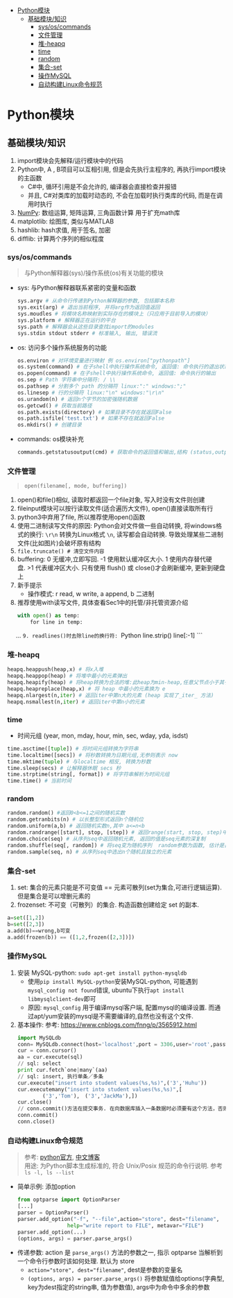 <!-- TOC -->

- [Python模块](#python模块)
    - [基础模块/知识](#基础模块知识)
        - [sys/os/commands](#sysoscommands)
        - [文件管理](#文件管理)
        - [堆-heapq](#堆-heapq)
        - [time](#time)
        - [random](#random)
        - [集合-set](#集合-set)
        - [操作MySQL](#操作mysql)
        - [自动构建Linux命令规范](#自动构建linux命令规范)

<!-- /TOC -->

# Python模块

## 基础模块/知识
1. import模块会先解释/运行模块中的代码
1. Python中, A ,  B项目可以互相引用, 但是会先执行主程序的, 再执行import模块的主函数
    - C#中, 循环引用是不会允许的, 编译器会直接检查并报错
    - 并且, C#对类库的加载时动态的, 不会在加载时执行类库的代码, 而是在调用时执行
3. [NumPy](https://zh.wikipedia.org/wiki/NumPy): 数组运算, 矩阵运算, 三角函数计算 用于扩充math库
4. matplotlib: 绘图库, 类似与MATLAB
4. hashlib: hash求值, 用于签名, 加密
5. difflib: 计算两个序列的相似程度

### sys/os/commands
> 与Python解释器(sys)/操作系统(os)有关功能的模块

- sys: 与Python解释器联系紧密的变量和函数
    ```Python
    sys.argv # 从命令行传递到Python解释器的参数, 包括脚本名称
    sys.exit(arg) # 退出当前程序, 并将arg作为返回值返回
    sys.moudles # 将模块名称映射到实际存在的模块上（只应用于目前导入的模块）
    sys.platform # 解释器正在运行的平台
    sys.path # 解释器会从这些目录查找import的modules
    sys.stdin stdout stderr # 标准输入, 输出, 错误流
    ```
- os: 访问多个操作系统服务的功能
    ```Python
    os.environ # 对环境变量进行映射 例 os.environ["pythonpath"]
    os.system(command) # 在子shell中执行操作系统命令, 返回值: 命令执行的退出状态码
    os.popen(command) # 在子shell中执行操作系统命令, 返回值: 命令执行的输出
    os.sep # Path 字符串中分隔符: / \\
    os.pathsep # 分割多个 path 的分隔符 linux:":" windows:";"
    os.linesep # 行的分隔符 linux:"\n" windows:"\r\n"
    os.urandom(n) # 返回n个字节的加密强随机数据
    os.getcwd() # 获取当前路径
    os.path.exists(directory) # 如果目录不存在就返回False
    os.path.isfile('test.txt') # 如果不存在就返回False
    os.mkdirs() # 创建目录
    ```
- commands: os模块补充
    ```Python
    commands.getstatusoutput(cmd) # 获取命令的返回值和输出,结构 (status,output)
    ```

### 文件管理
> `open(filename[, mode, buffering])`

1. open()和file()相似, 读取时都返回一个file对象, 写入时没有文件则创建
1. fileinput模块可以按行读取文件(适合遍历大文件), open()直接读取所有行
1. python3中弃用了file, 所以推荐使用open()函数
2. 使用二进制读写文件的原因: Python会对文件做一些自动转换, 将windows格式的换行: `\r\n` 转换为Linux格式 `\n`, 读写都会自动转换. 导致处理某些二进制文件(比如图片)会破坏原有结构
2. `file.truncate() # 清空文件内容`
2. buffering: 0 无缓冲,立即写回. -1 使用默认缓冲区大小. 1 使用内存替代硬盘. >1 代表缓冲区大小. 只有使用 flush() 或 close()才会刷新缓冲, 更新到硬盘上
9. 新手提示
    - 操作模式: r read, w write, a append, b 二进制
9. 推荐使用with读写文件, 具体查看Sec1中的托管/非托管资源介绍
    ```Python
    with open() as temp:
        for line in temp:
            ...
    ```
9. readlines()时去除line的换行符: 
    ```Python
    line.strip()
    line[:-1]
    ```
### 堆-heapq
```Python
heapq.heappush(heap,x) # 将x入堆
heapq.heappop(heap) # 将堆中最小的元素弹出
heapq.heapify(heap) # 将heap转换为合法的堆:此heap为min-heap,任意父节点小于其子节点,即 x[i] < (x[2i] | x[2i]+1)
heapq.heapreplace(heap,x) # 将 heap 中最小的元素换为 e
heapq.nlargest(n,iter) # 返回iter中第n大的元素 (heap 实现了_iter_ 方法)
heapq.nsmallest(n,iter) # 返回iter中第n小的元素
```

### time
- 时间元组 (year, mon, mday, hour, min, sec, wday, yda, isdst)
```Python
time.asctime([tuple]) # 将时间元组转换为字符串
time.localtime([secs]) # 将秒数转换为日期元组,无参则表示 now
time.mktime(tuple) # 与localtime 相反, 转换为秒数
time.sleep(secs) # 让解释器休眠 secs 秒
time.strptime(string[, format]) # 将字符串解析为时间元组
time.time() # 当前时间
```

### random
```Python
random.random() #返回0<b<=1之间的随机实数
random.getranbits(n) # 以长整型形式返回n个随机位
random.uniform(a,b) # 返回随机实数n,其中 a<=n<b
random.randrange([start], stop, [step]) # 返回range(start, stop, step)中的随机数
random.choice(seq) # 从序列seq中返回随机元素, 返回的值是seq元素的深复制
random.shuffle(seq[, random]) # 将seq变为随机序列  random参数为函数, 估计是自定义的随机算法吧,没有尝试
random.sample(seq, n) # 从序列seq中选出n个随机且独立的元素
```

### 集合-set
1. set: 集合的元素只能是不可变值 == 元素可散列(set为集合,可进行逻辑运算). 但是集合是可以增删元素的
2. frozenset: 不可变（可散列）的集合. 构造函数创建给定 set 的副本. 
```Python
a=set([1,2])
b=set([2,3])
a.add(b)==wrong,b可变
a.add(frozen(b)) == ([1,2,frozen([2,3])])
```

### 操作MySQL
1. 安装 MySQL-python: `sudo apt-get install python-mysqldb`
    - 使用`pip install MySQL-python`安装MySQL-python, 可能遇到`mysql_config not found`错误, ubuntu下执行`apt install libmysqlclient-dev`即可
    - 原因: `mysql_config` 用于编译mysql客户端, 配置mysql的编译设置. 而通过apt/yum安装的mysql是不需要编译的,自然也没有这个文件.
2. 基本操作: 参考: https://www.cnblogs.com/fnng/p/3565912.html
    ```Python
    import MySQLdb
    conn= MySQLdb.connect(host='localhost',port = 3306,user='root',passwd='hold?fish:palm',db ='fish',)
    cur = conn.cursor()
    aa = cur.execute(sql)
    // sql: select
    print cur.fetch`one|many`(aa)
    // sql: insert, 执行单条／多条
    cur.execute("insert into student values(%s,%s)",('3','Huhu'))
    cur.executemany("insert into student values(%s,%s)",[
            ('3','Tom'),　('3','JackMa'),])
    cur.close()
    // conn.commit()方法在提交事务. 在向数据库插入一条数据时必须要有这个方法，否则数据不会被真正的插入。
    conn.commit()
    conn.close()
    ```

### 自动构建Linux命令规范
> 参考: [python官方](https://docs.python.org/3/library/optparse.html), [中文博客](http://www.cnblogs.com/captain_jack/archive/2011/01/11/1933366.html)  
> 用途: 为Python脚本生成标准的, 符合 Unix/Posix 规范的命令行说明. 参考 `ls -l, ls --list`

- 简单示例: 添加option
    ```Python
    from optparse import OptionParser
    [...]
    parser = OptionParser()
    parser.add_option("-f", "--file",action="store", dest="filename",
                    help="write report to FILE", metavar="FILE")
    parser.add_option(...)
    (options, args) = parser.parse_args()
    ```
- 传递参数: action 是 `parse_args()` 方法的参数之一, 指示 optparse 当解析到一个命令行参数时该如何处理. 默认为 store
    - `action="store", dest="filename"`, dest是参数的变量名
    - `(options, args) = parser.parse_args()` 将参数赋值给options(字典型, key为dest指定的string串, 值为参数值), args中为命令中多余的参数